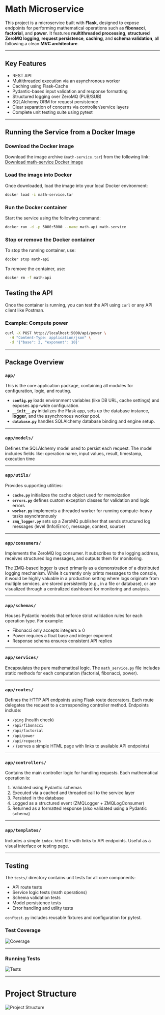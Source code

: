 # Math Microservice

This project is a microservice built with **Flask**, designed to expose endpoints for performing mathematical operations such as **fibonacci**, **factorial**, and **power**. It features **multithreaded processing**, **structured ZeroMQ logging**, **request persistence**, **caching**, and **schema validation**, all following a clean **MVC architecture**.

---

## Key Features

- REST API
- Multithreaded execution via an asynchronous worker
- Caching using Flask-Cache
- Pydantic-based input validation and response formatting
- Structured logging over ZeroMQ (PUB/SUB)
- SQLAlchemy ORM for request persistence
- Clear separation of concerns via controller/service layers
- Complete unit testing suite using pytest

---

## Running the Service from a Docker Image

### Download the Docker image
Download the image archive (`math-service.tar`) from the following link:
[Download math-service Docker image](https://github.com/Andreii1414/MathMicroservice/releases/download/v1.0.0/math-service.tar)

### Load the image into Docker
Once downloaded, load the image into your local Docker environment:

```bash
docker load -i math-service.tar
```

### Run the Docker container
Start the service using the following command:

```bash
docker run -d -p 5000:5000 --name math-api math-service
```

### Stop or remove the Docker container
To stop the running container, use:

```bash
docker stop math-api
```
To remove the container, use:

```bash
docker rm -f math-api
```

## Testing the API

Once the container is running, you can test the API using `curl` or any API client like Postman.

### Example: Compute power

```bash
curl -X POST http://localhost:5000/api/power \
  -H "Content-Type: application/json" \
  -d '{"base": 2, "exponent": 10}'
```

---

## Package Overview

### `app/`
This is the core application package, containing all modules for configuration, logic, and routing.

- **`config.py`** loads environment variables (like DB URL, cache settings) and exposes app-wide configuration.
- **`__init__.py`** initializes the Flask app, sets up the database instance, **logger**, and the asynchronous worker pool.
- **`database.py`** handles SQLAlchemy database binding and engine setup.

---

### `app/models/`
Defines the SQLAlchemy model used to persist each request. The model includes fields like: operation name, input values, result, timestamp, execution time

---

### `app/utils/`
Provides supporting utilities:

- **`cache.py`** initializes the cache object used for memoization
- **`errors.py`** defines custom exception classes for validation and logic errors
- **`worker.py`** implements a threaded worker for running compute-heavy tasks asynchronously
- **`zmq_logger.py`** sets up a ZeroMQ publisher that sends structured log messages (level (Info/Error), message, context, source)

---

### `app/consumers/`
Implements the ZeroMQ log consumer. It subscribes to the logging address, receives structured log messages, and outputs them for monitoring.

The ZMQ-based logger is used primarily as a demonstration of a distributed logging mechanism. While it currently only prints messages to the console, it would be highly valuable in a production setting where logs originate from multiple services, are stored persistently (e.g., in a file or database), or are visualized through a centralized dashboard for monitoring and analysis.

---

### `app/schemas/`
Houses Pydantic models that enforce strict validation rules for each operation type. For example:

- Fibonacci only accepts integers ≥ 0
- Power requires a float base and integer exponent
- Response schema ensures consistent API replies

---

### `app/services/`
Encapsulates the pure mathematical logic. The `math_service.py` file includes static methods for each computation (factorial, fibonacci, power). 

---

### `app/routes/`
Defines the HTTP API endpoints using Flask route decorators. Each route delegates the request to a corresponding controller method. Endpoints include:

- `/ping` (health check)
- `/api/fibonacci`
- `/api/factorial`
- `/api/power`
- `/api/requests` 
- `/` (serves a simple HTML page with links to available API endpoints) 

---

### `app/controllers/`
Contains the main controller logic for handling requests. Each mathematical operation is:

1. Validated using Pydantic schemas
2. Executed via a cached and threaded call to the service layer
3. Persisted in the database
4. Logged as a structured event (ZMQLogger + ZMQLogConsumer)
5. Returned as a formatted response (also validated using a Pydantic schema)


---


### `app/templates/`
Includes a simple `index.html` file with links to API endpoints. Useful as a visual interface or testing page.

---

## Testing

The `tests/` directory contains unit tests for all core components:

- API route tests
- Service logic tests (math operations)
- Schema validation tests
- Model persistence tests
- Error handling and utility tests

`conftest.py` includes reusable fixtures and configuration for pytest.

### Test Coverage

![Coverage](/images/test_coverage.png)

---

### Running Tests

![Tests](/images/tests.png)

---

# Project Structure

![Project Structure](/images/structure.png)

